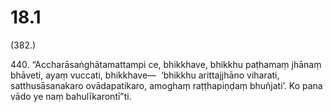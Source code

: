 

# 18.1


(382.)

440\. “Accharāsaṅghātamattampi ce, bhikkhave, bhikkhu paṭhamaṃ jhānaṃ bhāveti, ayaṃ vuccati, bhikkhave—  ‘bhikkhu arittajjhāno viharati, satthusāsanakaro ovādapatikaro, amoghaṃ raṭṭhapiṇḍaṃ bhuñjati’. Ko pana vādo ye naṃ bahulīkarontī”ti.



